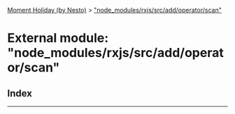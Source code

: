 [Moment Holiday (by Nesto)](../README.md) > ["node_modules/rxjs/src/add/operator/scan"](../modules/_node_modules_rxjs_src_add_operator_scan_.md)

# External module: "node_modules/rxjs/src/add/operator/scan"

## Index

---

